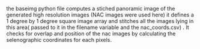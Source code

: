 the baseimg python file computes a stiched panoramic image of the generated high resolution images (NAC images were used here)
it defines a 1 degree by 1 degree square image array and stitches all the images lying in this area( passed to it in the filename variable and the nac_coords.csv) . It checks for overlap and position of the nac images  by calculating the selenographic coordinates for each pixels.
